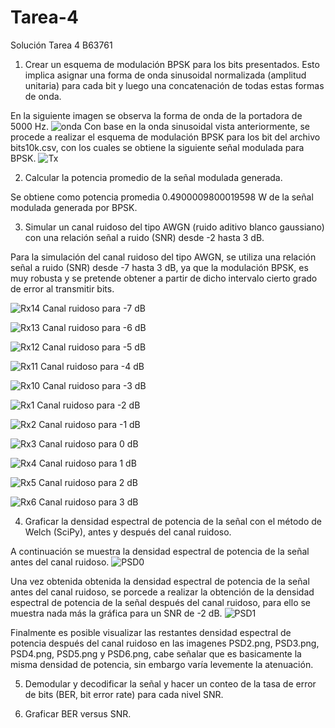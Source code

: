 # Tarea-4
Solución Tarea 4 B63761

1) Crear un esquema de modulación BPSK para los bits presentados. Esto implica asignar una forma de onda sinusoidal normalizada (amplitud unitaria) para cada bit y luego una concatenación de todas estas formas de onda.

En la siguiente imagen se observa la forma de onda de la portadora de 5000 Hz.
![onda](onda.png)
Con base en la onda sinusoidal vista anteriormente, se procede a realizar el esquema de modulación BPSK para los bit del archivo bits10k.csv, con los cuales se obtiene la siguiente señal modulada  para BPSK.
![Tx](Tx.png)

2) Calcular la potencia promedio de la señal modulada generada.

Se obtiene como potencia promedia 0.4900009800019598 W de la señal modulada generada por BPSK. 

3) Simular un canal ruidoso del tipo AWGN (ruido aditivo blanco gaussiano) con una relación señal a ruido (SNR) desde -2 hasta 3 dB.

Para la simulación del canal ruidoso del tipo AWGN, se utiliza una relación señal a ruido (SNR) desde -7 hasta 3 dB, ya que la modulación BPSK, es muy robusta y se pretende obtener a partir de dicho intervalo cierto grado de error al transmitir bits.

![Rx14](Rx14.png)
Canal ruidoso para -7 dB

![Rx13](Rx13.png)
Canal ruidoso para -6 dB

![Rx12](Rx12.png)
Canal ruidoso para -5 dB

![Rx11](Rx11.png)
Canal ruidoso para -4 dB

![Rx10](Rx10.png)
Canal ruidoso para -3 dB

![Rx1](Rx1.png)
Canal ruidoso para -2 dB

![Rx2](Rx2.png)
Canal ruidoso para -1 dB

![Rx3](Rx3.png)
Canal ruidoso para 0 dB

![Rx4](Rx4.png)
Canal ruidoso para 1 dB

![Rx5](Rx5.png)
Canal ruidoso para 2 dB

![Rx6](Rx6.png)
Canal ruidoso para 3 dB


4) Graficar la densidad espectral de potencia de la señal con el método de Welch (SciPy), antes y después del canal ruidoso.

A continuación se muestra la densidad espectral de potencia de la señal antes del canal ruidoso.
![PSD0](PSD0.png)

Una vez obtenida obtenida la densidad espectral de potencia de la señal antes del canal ruidoso, se porcede a realizar la obtención de la densidad espectral de potencia de la señal después del canal ruidoso, para ello se muestra nada más la gráfica para un SNR de -2 dB.
![PSD1](PSD1.png)

Finalmente es posible visualizar las restantes densidad espectral de potencia después del canal ruidoso en las imagenes PSD2.png, PSD3.png, PSD4.png, PSD5.png y PSD6.png, cabe señalar que es basicamente la misma densidad de potencia, sin embargo varía levemente la atenuación.

5)  Demodular y decodificar la señal y hacer un conteo de la tasa de error de bits (BER, bit error rate) para cada nivel SNR.


6) Graficar BER versus SNR.
